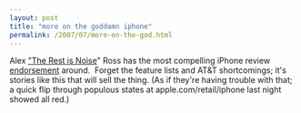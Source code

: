 ```yaml
---
layout: post
title: "more on the goddamn iphone"
permalink: /2007/07/more-on-the-god.html
---
```


Alex ["The Rest is Noise](http://www.therestisnoise.com/)" Ross has the most compelling iPhone review [endorsement](http://www.therestisnoise.com/2007/07/endorsement.html) around.  Forget the feature lists and AT&T shortcomings; it's stories like this that will sell the thing. (As if they're having trouble with that; a quick flip through populous states at apple.com/retail/iphone last night showed all red.)